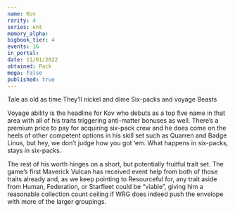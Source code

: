 ```yaml
---
name: Kov
rarity: 4
series: ent
memory_alpha:
bigbook_tier: 4
events: 16
in_portal:
date: 11/01/2022
obtained: Pack
mega: false
published: true
---
```


Tale as old as time
They’ll nickel and dime
Six-packs and voyage Beasts

Voyage ability is the headline for Kov who debuts as a top five name in that area with all of his traits triggering anti-matter bonuses as well. There’s a premium price to pay for acquiring six-pack crew and he does come on the heels of other competent options in his skill set such as Quarren and Badge Linus, but hey, we don’t judge how you got ‘em. What happens in six-packs, stays in six-packs.

The rest of his worth hinges on a short, but potentially fruitful trait set. The game’s first Maverick Vulcan has received event help from both of those traits already and, as we keep pointing to Resourceful for, any trait aside from Human, Federation, or Starfleet could be “viable”, giving him a reasonable collection count ceiling if WRG does indeed push the envelope with more of the larger groupings.
